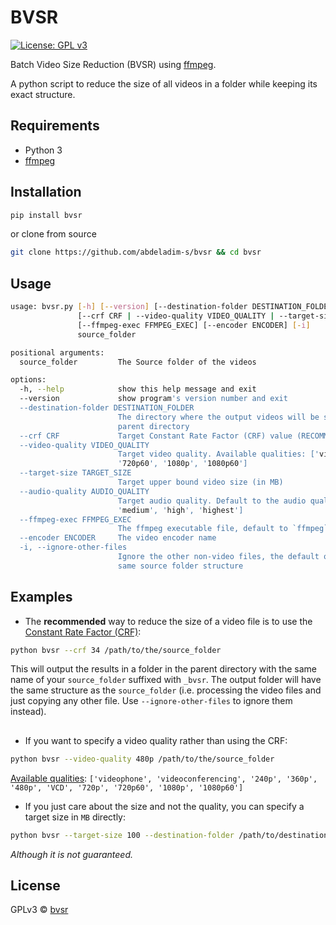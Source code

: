 # BVSR
[![License: GPL v3](https://img.shields.io/badge/License-GPLv3-blue.svg)](https://www.gnu.org/licenses/gpl-3.0)

Batch Video Size Reduction (BVSR) using [ffmpeg](https://ffmpeg.org).

A python script to reduce the size of all videos in a folder while keeping its exact structure.

## Requirements
+ Python 3
+ [ffmpeg](https://ffmpeg.org/download.html) 

## Installation
```bash
pip install bvsr
```
or clone from source
```bash
git clone https://github.com/abdeladim-s/bvsr && cd bvsr
```
##

## Usage
```bash
usage: bvsr.py [-h] [--version] [--destination-folder DESTINATION_FOLDER]
               [--crf CRF | --video-quality VIDEO_QUALITY | --target-size TARGET_SIZE] [--audio-quality AUDIO_QUALITY]
               [--ffmpeg-exec FFMPEG_EXEC] [--encoder ENCODER] [-i]
               source_folder

positional arguments:
  source_folder         The Source folder of the videos

options:
  -h, --help            show this help message and exit
  --version             show program's version number and exit
  --destination-folder DESTINATION_FOLDER
                        The directory where the output videos will be stored, default to the same folder name with `bvsr` suffix in the
                        parent directory
  --crf CRF             Target Constant Rate Factor (CRF) value (RECOMMENDED)[More info at: https://trac.ffmpeg.org/wiki/Encode/H.264]
  --video-quality VIDEO_QUALITY
                        Target video quality. Available qualities: ['videophone', 'videoconferencing', '240p', '360p', '480p', 'VCD', '720p',
                        '720p60', '1080p', '1080p60']
  --target-size TARGET_SIZE
                        Target upper bound video size (in MB)
  --audio-quality AUDIO_QUALITY
                        Target audio quality. Default to the audio quality of the source video. Available qualities: ['low', 'mid-range',
                        'medium', 'high', 'highest']
  --ffmpeg-exec FFMPEG_EXEC
                        The ffmpeg executable file, default to `ffmpeg`
  --encoder ENCODER     The video encoder name
  -i, --ignore-other-files
                        Ignore the other non-video files, the default operation is to copy the other files to the target folder to keep the
                        same source folder structure


```

## Examples

+ The **recommended** way to reduce the size of a video file is to use the [Constant Rate Factor (CRF)](https://trac.ffmpeg.org/wiki/Encode/H.264):
```bash
python bvsr --crf 34 /path/to/the/source_folder
```
This will output the results in a folder in the parent directory with the same name of your `source_folder` suffixed with `_bvsr`. 
The output folder will have the same structure as the `source_folder` (i.e. processing the video files and just copying any other file. Use `--ignore-other-files` to ignore them instead).

## 

+ If you want to specify a video quality rather than using the CRF:
```bash
python bvsr --video-quality 480p /path/to/the/source_folder
```
[Available qualities](https://en.wikipedia.org/wiki/Bit_rate): `['videophone', 'videoconferencing', '240p', '360p', '480p', 'VCD', '720p',
                        '720p60', '1080p', '1080p60']`

+ If you just care about the size and not the quality, you can specify a  target size in `MB` directly:
```bash
python bvsr --target-size 100 --destination-folder /path/to/destination_folder
```
_Although it is not guaranteed._ 

## License

GPLv3 © [bvsr](https://github.com/abdeladim-s/bvsr)
